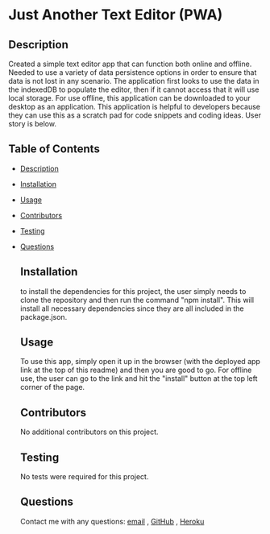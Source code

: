   # Just Another Text Editor (PWA)


  ## Description
  Created a simple text editor app that can function both online and offline. Needed to use a variety of data persistence options in order to ensure that data is not lost in any scenario. The application first looks to use the data in the indexedDB to populate the editor, then if it cannot access that it will use local storage. For use offline, this application can be downloaded to your desktop as an application. This application is helpful to developers because they can use this as a scratch pad for code snippets and coding ideas. User story is below. 

  ## Table of Contents
- [Description](#description)

- [Installation](#installation)

- [Usage](#usage)

- [Contributors](#contributors)

- [Testing](#testing)

- [Questions](#questions)
 
  ## Installation
  to install the dependencies for this project, the user simply needs to clone the repository and then run the command "npm install". This will install all necessary dependencies since they are all included in the package.json. 

  ## Usage
  To use this app, simply open it up in the browser (with the deployed app link at the top of this readme) and then you are good to go. For offline use, the user can go to the link and hit the "install" button at the top left corner of the page. 

  ## Contributors
  No additional contributors on this project. 

  ## Testing
  No tests were required for this project. 

  ## Questions
  Contact me with any questions: [email](dn.lee@gmail.com) , [GitHub](https://github.com/Donglee0415/Just-another-text-editor) , [Heroku](https://justanother.herokuapp.com/)
